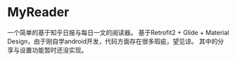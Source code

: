 # MyReader
一个简单的基于知乎日报与每日一文的阅读器。
基于Retrofit2 + Glide + Material Design，由于刚自学android开发，代码方面存在很多瑕疵，望见谅。
其中的分享与设置功能暂时还没实现。
